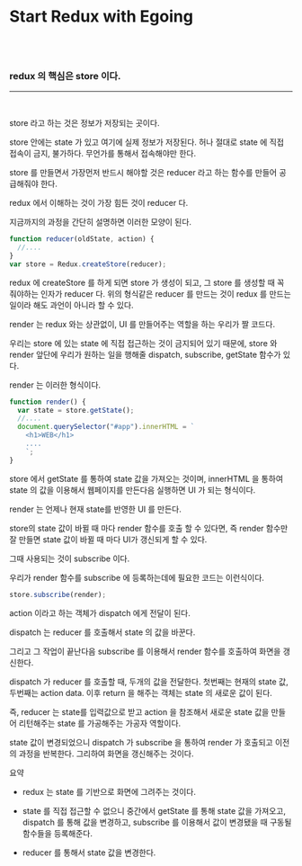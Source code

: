 # Start Redux with Egoing

<br>
<br>

### **redux 의 핵심은 store 이다.**

---

<br>

store 라고 하는 것은 정보가 저장되는 곳이다.

store 안에는 state 가 있고 여기에 실제 정보가 저장된다. 허나 절대로 state 에 직접 접속이 금지, 불가하다. 무언가를 통해서 접속해야만 한다.

store 를 만들면서 가장먼저 반드시 해야할 것은 reducer 라고 하는 함수를 만들어 공급해줘야 한다.

redux 에서 이해하는 것이 가장 힘든 것이 reducer 다.

지금까지의 과정을 간단히 설명하면 이러한 모양이 된다.

```js
function reducer(oldState, action) {
  //....
}
var store = Redux.createStore(reducer);
```

redux 에 createStore 를 하게 되면 store 가 생성이 되고, 그 store 를 생성할 때 꼭 줘야하는 인자가 reducer 다. 위의 형식같은 reducer 를 만드는 것이 redux 를 만드는 일이라 해도 과언이 아니라 할 수 있다.

render 는 redux 와는 상관없이, UI 를 만들어주는 역할을 하는 우리가 짤 코드다.

우리는 store 에 있는 state 에 직접 접근하는 것이 금지되어 있기 때문에, store 와 render 앞단에 우리가 원하는 일을 행해줄 dispatch, subscribe, getState 함수가 있다.

render 는 이러한 형식이다.

```js
function render() {
  var state = store.getState();
  //....
  document.querySelector("#app").innerHTML = `
    <h1>WEB</h1>
    ....
    `;
}
```

store 에서 getState 를 통하여 state 값을 가져오는 것이며, innerHTML 을 통하여 state 의 값을 이용해서 웹페이지를 만든다음 실행하면 UI 가 되는 형식이다.

render 는 언제나 현재 state를 반영한 UI 를 만든다.

store의 state 값이 바뀔 때 마다 render 함수를 호출 할 수 있다면, 즉 render 함수만 잘 만들면 state 값이 바뀔 때 마다 UI가 갱신되게 할 수 있다.

그때 사용되는 것이 subscribe 이다.

우리가 render 함수를 subscribe 에 등록하는데에 필요한 코드는 이런식이다.

```js
store.subscribe(render);
```

action 이라고 하는 객체가 dispatch 에게 전달이 된다.

dispatch 는 reducer 를 호출해서 state 의 값을 바꾼다.

그리고 그 작업이 끝난다음 subscribe 를 이용해서 render 함수를 호출하여 화면을 갱신한다.

dispatch 가 reducer 를 호출할 때, 두개의 값을 전달한다. 첫번째는 현재의 state 값, 두번째는 action data. 이후 return 을 해주는 객체는 state 의 새로운 값이 된다.

즉, reducer 는 state를 입력값으로 받고 action 을 참조해서 새로운 state 값을 만들어 리턴해주는 state 를 가공해주는 가공자 역할이다.

state 값이 변경되었으니 dispatch 가 subscribe 을 통하여 render 가 호출되고 이전의 과정을 반복한다. 그리하여 화면을 갱신해주는 것이다.

요약

- redux 는 state 를 기반으로 화면에 그려주는 것이다.

- state 를 직접 접근할 수 없으니 중간에서 getState 를 통해 state 값을 가져오고, dispatch 를 통해 값을 변경하고, subscribe 를 이용해서 값이 변경됐을 때 구동될 함수들을 등록해준다.

- reducer 를 통해서 state 값을 변경한다.
